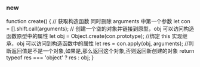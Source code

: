 ### new 

function create() {
  // 获取构造函数 同时删除 arguments 中第一个参数
  let con = [].shift.call(arguments);
  // 创建一个空的对象并链接到原型，obj 可以访问构造函数原型中的属性
  let obj = Object.create(con.prototype);
  //绑定 this 实现继承，obj 可以访问到构造函数中的属性
  let res = con.apply(obj, arguments);
  //判断返回值是不是一个对象,如果是,那么返回这个对象,否则返回新创建的对象
  return typeof res === 'object' ? res : obj;
}

